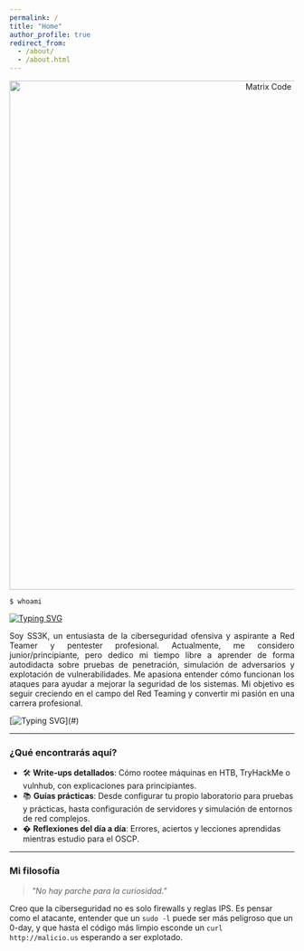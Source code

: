 ```yaml
---
permalink: /
title: "Home"
author_profile: true
redirect_from: 
  - /about/
  - /about.html
---
```


<!-- Ejemplo con GIF centrado -->

<p align="center">
  <img src="https://media2.giphy.com/media/v1.Y2lkPTc5MGI3NjExYXo2and2MTJrZmtqZDA3eXpmZDd6aWdvd3Y4M2twaXg3MGFuYnB2YyZlcD12MV9pbnRlcm5hbF9naWZfYnlfaWQmY3Q9Zw/bJ4TVNYNUympPgcpem/giphy.gif" width="900" alt="Matrix Code">
</p>

`$ whoami` 

[![Typing SVG](https://readme-typing-svg.demolab.com?font=Doto&weight=600&size=30&duration=3000&pause=1000&color=BF00F7&center=true&width=900&height=43&lines=Soy+'SS3K';Autodidacta;Entusiasta+de+la+tecnolog%C3%ADa)](#)

<p align="justify">
Soy SS3K, un entusiasta de la ciberseguridad ofensiva y aspirante a Red Teamer y pentester profesional. Actualmente, me considero junior/principiante, pero dedico mi tiempo libre a aprender de forma autodidacta sobre pruebas de penetración, simulación de adversarios y explotación de vulnerabilidades. Me apasiona entender cómo funcionan los ataques para ayudar a mejorar la seguridad de los sistemas. Mi objetivo es seguir creciendo en el campo del Red Teaming y convertir mi pasión en una carrera profesional.
</p>

[![Typing SVG](https://readme-typing-svg.herokuapp.com?font=Hack&color=2BF72D&lines=Loading+malware...;Initializing+payload...)](#)

---------

### **¿Qué encontrarás aquí?**  

- 🛠️ **Write-ups detallados**: Cómo rootee máquinas en HTB, TryHackMe o vulnhub, con explicaciones para principiantes.   
- 📚 **Guías prácticas**: Desde configurar tu propio laboratorio para pruebas y prácticas, hasta configuración de servidores y simulación de entornos de red complejos.  
- � **Reflexiones del día a día**: Errores, aciertos y lecciones aprendidas mientras estudio para el OSCP.  

---

### **Mi filosofía**  
> *"No hay parche para la curiosidad."*  

Creo que la ciberseguridad no es solo firewalls y reglas IPS. Es pensar como el atacante, entender que un `sudo -l` puede ser más peligroso que un 0-day, y que hasta el código más limpio esconde un `curl http://malicio.us` esperando a ser explotado.  
